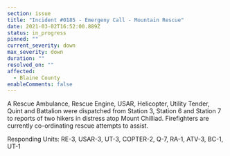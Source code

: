 ```yaml
---
section: issue
title: "Incident #0185 - Emergeny Call - Mountain Rescue"
date: 2021-03-02T16:52:00.889Z
status: in_progress
pinned: ""
current_severity: down
max_severity: down
duration: ""
resolved_on: ""
affected:
  - Blaine County
enableComments: false
---
```

A Rescue Ambulance, Rescue Engine, USAR, Helicopter, Utility Tender, Quint and Battalion were dispatched from Station 3, Station 6 and Station 7 to reports of two hikers in distress atop Mount Chilliad. Firefighters are currently co-ordinating rescue attempts to assist.

Responding Units: RE-3, USAR-3, UT-3, COPTER-2, Q-7, RA-1, ATV-3, BC-1, UT-1